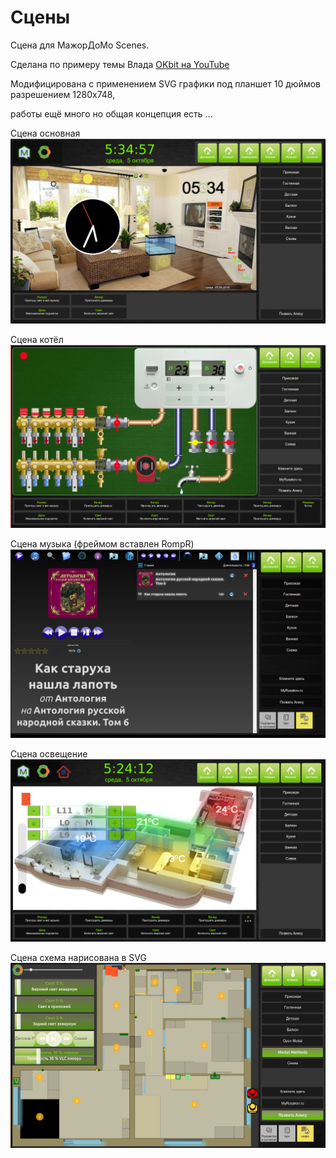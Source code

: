 # Сцены
Сцена для МажорДоМо Scenes.

Сделана по примеру темы Влада [OKbit на YouTube](https://www.youtube.com/watch?v=fNFgWQPQfe0&t=959s)

Модифицирована с применением SVG графики под планшет 10 дюймов разрешением 1280x748, 

работы ещё много но общая концепция есть ...

Сцена основная
![](images/OkBitHome.png)

Сцена котёл
![](images/OkBitKotel.png)

Сцена музыка (фреймом вставлен RompR)
![](images/OkBitMuzic.png)

Сцена освещение
![](images/OkBitLight.png)

Сцена схема нарисована в SVG
![](images/OkBitShema.png)
